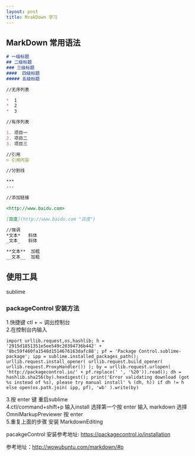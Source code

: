 ```yaml
---
layout: post
title: MrakDown 学习
---
```


## MarkDown  常用语法

```markdown
# 一级标题
## 二级标题
### 三级标题
####  四级标题
##### 五级标题

//无序列表

*  1
*  2
*  3

//有序列表

1. 项目一
2. 项目二
3. 项目三

//引用
> 引用内容

//分割线

***
---

//添加链接

<http://www.baidu.com>  

[百度](http://www.baidu.com "百度")

//强调
*文本*   斜体
_文本_   斜体

**文本**  加粗
__文本__  加粗

```



## 使用工具
 
 sublime  

### packageControl 安装方法

 1.快捷键  ctl + ~ 调出控制台  
 2.在控制台内输入

    import urllib.request,os,hashlib; h = '2915d1851351e5ee549c20394736b442' + '8bc59f460fa1548d1514676163dafc88'; pf = 'Package Control.sublime-package'; ipp = sublime.installed_packages_path(); urllib.request.install_opener( urllib.request.build_opener( urllib.request.ProxyHandler()) ); by = urllib.request.urlopen( 'http://packagecontrol.io/' + pf.replace(' ', '%20')).read(); dh = hashlib.sha256(by).hexdigest(); print('Error validating download (got %s instead of %s), please try manual install' % (dh, h)) if dh != h else open(os.path.join( ipp, pf), 'wb' ).write(by)
 
 3.按 enter 键 重启sublime  
 4.ctl/command+shift+p  输入install 选择第一个按 enter   输入 markdown 选择  OmniMarkupPreviewer 按 enter      
 5.重复上面的步骤 安装 MarkdownEditing    



 pacakgeControl 安装参考地址: <https://packagecontrol.io/installation>



参考地址：<http://wowubuntu.com/markdown/#p>